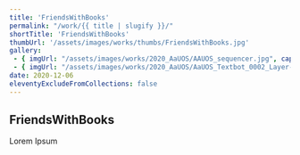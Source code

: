 ```yaml
---
title: 'FriendsWithBooks'
permalink: "/work/{{ title | slugify }}/"
shortTitle: 'FriendsWithBooks'
thumbUrl: '/assets/images/works/thumbs/FriendsWithBooks.jpg'
gallery:
 - { imgUrl: "/assets/images/works/2020_AaUOS/AAUOS_sequencer.jpg", caption: "" }
 - { imgUrl: "/assets/images/works/2020_AaUOS/AaUOS_Textbot_0002_Layer-20.jpg", caption: "" }
date: 2020-12-06
eleventyExcludeFromCollections: false
---
```



<div class="Grid Grid--gutters Grid--full large-Grid--fit">
  <div class="Grid-cell">
    <div class='headerGroup'>
      <h2>FriendsWithBooks</h2>
      <p>Lorem Ipsum</p>
    </div>
  </div>
</div>